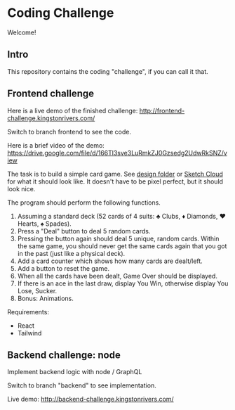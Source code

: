 # Coding Challenge

Welcome!

## Intro

This repository contains the coding "challenge", if you can call it that.

## Frontend challenge

Here is a live demo of the finished challenge: http://frontend-challenge.kingstonrivers.com/

Switch to branch frontend to see the code.

Here is a brief video of the demo: https://drive.google.com/file/d/166Tl3sve3LuRmkZJ0Gzsedg2UdwRkSNZ/view

The task is to build a simple card game. See [design folder](./design) or [Sketch Cloud](https://www.sketch.com/s/40cd1ec0-8487-4053-a6ea-5d9a70076ebb) for what it should look like. It doesn't have to be pixel perfect, but it should look nice.

The program should perform the following functions.

1. Assuming a standard deck (52 cards of 4 suits: ♣ Clubs, ♦ Diamonds, ♥ Hearts, ♠ Spades).
2. Press a "Deal" button to deal 5 random cards.
3. Pressing the button again should deal 5 unique, random cards. Within the same game, you should never get the same cards again that you got in the past (just like a physical deck).
4. Add a card counter which shows how many cards are dealt/left.
5. Add a button to reset the game.
6. When all the cards have been dealt, Game Over should be displayed.
7. If there is an ace in the last draw, display You Win, otherwise display You Lose, Sucker.
8. Bonus: Animations.

Requirements:

- React
- Tailwind

## Backend challenge: node

Implement backend logic with node / GraphQL

Switch to branch "backend" to see implementation.

Live demo: http://backend-challenge.kingstonrivers.com/

